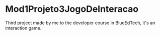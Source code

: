 # Mod1Projeto3JogoDeInteracao
Third project made by me to the developer course in BlueEdTech, it's an interaction game.
